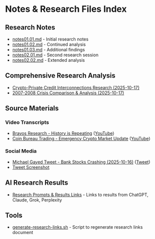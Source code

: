 # Notes & Research Files Index

## Research Notes

* [notes01.01.md](notes01.01.md) - Initial research notes
* [notes01.02.md](notes01.02.md) - Continued analysis
* [notes01.03.md](notes01.03.md) - Additional findings
* [notes02.01.md](notes02.01.md) - Second research session
* [notes02.02.md](notes02.02.md) - Extended analysis

## Comprehensive Research Analysis

* [Crypto-Private Credit Interconnections Research (2025-10-17)](2025-10-17--crypto-private-credit-interconnections-research.md)
* [2007-2008 Crisis Comparison & Analysis (2025-10-17)](2025-10-17--private-credit-2007-2008-crisis-comparison-comprehensive-analysis.md)

## Source Materials

### Video Transcripts

* [Bravos Research - History is Repeating](bravos-research--private-credit-history-repeating--transcript.txt) ([YouTube](https://www.youtube.com/watch?v=60-KK8TV4PU))
* [Coin Bureau Trading - Emergency Crypto Market Update](coin-bureau-trading--crypto-emergency-private-credit--transcript.txt) ([YouTube](https://www.youtube.com/watch?v=SMzghinoLDI))

### Social Media

* [Michael Gayed Tweet - Bank Stocks Crashing (2025-10-16)](2025-10-16--leadlagreport-tweet--bank-stocks-crashing-private-credit.md) ([Tweet](https://x.com/leadlagreport/status/1978853809938944408))
* [Tweet Screenshot](2025-10-16--leadlagreport-tweet--bank-stocks-crashing-private-credit.jpg)

## AI Research Results

* [Research Prompts & Results Links](RESEARCH-01-02-03-PRELIMINARY-RESULTS-LINKS.md) - Links to results from ChatGPT, Claude, Grok, Perplexity

## Tools

* [generate-research-links.sh](generate-research-links.sh) - Script to regenerate research links document
